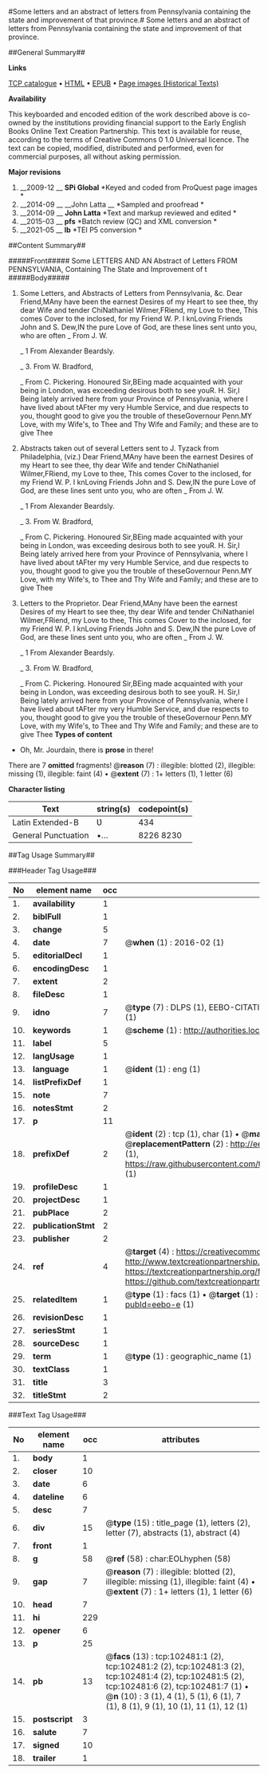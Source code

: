 #Some letters and an abstract of letters from Pennsylvania containing the state and improvement of that province.#
Some letters and an abstract of letters from Pennsylvania containing the state and improvement of that province.

##General Summary##

**Links**

[TCP catalogue](http://www.ota.ox.ac.uk/tcp/)  • 
[HTML](http://tei.it.ox.ac.uk/tcp/Texts-HTML/free/A60/A60802.html)  • 
[EPUB](http://tei.it.ox.ac.uk/tcp/Texts-EPUB/free/A60/A60802.epub) • 
[Page images (Historical Texts)](https://historicaltexts.jisc.ac.uk/eebo-14515174e)

**Availability**

This keyboarded and encoded edition of the work described above is co-owned by the
    institutions providing financial support to the Early English Books Online Text Creation
    Partnership. This text is available for reuse, according to the terms of  Creative Commons 0 1.0 Universal
    licence. The text can be copied, modified, distributed and performed, even for commercial
    purposes, all without asking permission.

**Major revisions**

1. __2009-12 __ __SPi Global__ *Keyed and coded from ProQuest page images *
1. __2014-09 __ __John Latta __ *Sampled and proofread *
1. __2014-09 __ __John Latta__ *Text and markup reviewed and edited *
1. __2015-03 __ __pfs__ *Batch review (QC) and XML conversion *
1. __2021-05 __ __lb__ *TEI P5 conversion *

##Content Summary##

#####Front#####
Some LETTERS AND AN Abstract of Letters FROM PENNSYLVANIA, Containing The State and Improvement of t
#####Body#####

1. Some Letters, and Abstracts of Letters from Pennsylvania, &c.
Dear Friend,MAny have been the earnest Desires of my Heart to see thee, thy dear Wife and tender ChiNathaniel Wilmer,FRiend, my Love to thee, This comes Cover to the inclosed, for my Friend W. P. I knLoving Friends John and S. Dew,IN the pure Love of God, are these lines sent unto you, who are often
    _ From J. W.

    _ 1 From Alexander Beardsly.

    _ 3. From W. Bradford,

    _ From C. Pickering.
Honoured Sir,BEing made acquainted with your being in London, was exceeding desirous both to see youR. H. Sir,I Being lately arrived here from your Province of Pennsylvania, where I have lived about tAFter my very Humble Service, and due respects to you, thought good to give you the trouble of theseGovernour Penn.MY Love, with my Wife's, to Thee and Thy Wife and Family; and these are to give Thee 
1. Abstracts taken out of several Letters sent to J. Tyzack from Philadelphia, (viz.)
Dear Friend,MAny have been the earnest Desires of my Heart to see thee, thy dear Wife and tender ChiNathaniel Wilmer,FRiend, my Love to thee, This comes Cover to the inclosed, for my Friend W. P. I knLoving Friends John and S. Dew,IN the pure Love of God, are these lines sent unto you, who are often
    _ From J. W.

    _ 1 From Alexander Beardsly.

    _ 3. From W. Bradford,

    _ From C. Pickering.
Honoured Sir,BEing made acquainted with your being in London, was exceeding desirous both to see youR. H. Sir,I Being lately arrived here from your Province of Pennsylvania, where I have lived about tAFter my very Humble Service, and due respects to you, thought good to give you the trouble of theseGovernour Penn.MY Love, with my Wife's, to Thee and Thy Wife and Family; and these are to give Thee 
1. Letters to the Proprietor.
Dear Friend,MAny have been the earnest Desires of my Heart to see thee, thy dear Wife and tender ChiNathaniel Wilmer,FRiend, my Love to thee, This comes Cover to the inclosed, for my Friend W. P. I knLoving Friends John and S. Dew,IN the pure Love of God, are these lines sent unto you, who are often
    _ From J. W.

    _ 1 From Alexander Beardsly.

    _ 3. From W. Bradford,

    _ From C. Pickering.
Honoured Sir,BEing made acquainted with your being in London, was exceeding desirous both to see youR. H. Sir,I Being lately arrived here from your Province of Pennsylvania, where I have lived about tAFter my very Humble Service, and due respects to you, thought good to give you the trouble of theseGovernour Penn.MY Love, with my Wife's, to Thee and Thy Wife and Family; and these are to give Thee 
**Types of content**

  * Oh, Mr. Jourdain, there is **prose** in there!

There are 7 **omitted** fragments! 
 @__reason__ (7) : illegible: blotted (2), illegible: missing (1), illegible: faint (4)  •  @__extent__ (7) : 1+ letters (1), 1 letter (6)

**Character listing**


|Text|string(s)|codepoint(s)|
|---|---|---|
|Latin Extended-B|Ʋ|434|
|General Punctuation|•…|8226 8230|

##Tag Usage Summary##

###Header Tag Usage###

|No|element name|occ|attributes|
|---|---|---|---|
|1.|__availability__|1||
|2.|__biblFull__|1||
|3.|__change__|5||
|4.|__date__|7| @__when__ (1) : 2016-02 (1)|
|5.|__editorialDecl__|1||
|6.|__encodingDesc__|1||
|7.|__extent__|2||
|8.|__fileDesc__|1||
|9.|__idno__|7| @__type__ (7) : DLPS (1), EEBO-CITATION (1), VID (1), EEBO-PROQUEST (1), STC (2), OCLC (1)|
|10.|__keywords__|1| @__scheme__ (1) : http://authorities.loc.gov/ (1)|
|11.|__label__|5||
|12.|__langUsage__|1||
|13.|__language__|1| @__ident__ (1) : eng (1)|
|14.|__listPrefixDef__|1||
|15.|__note__|7||
|16.|__notesStmt__|2||
|17.|__p__|11||
|18.|__prefixDef__|2| @__ident__ (2) : tcp (1), char (1)  •  @__matchPattern__ (2) : ([0-9\-]+):([0-9IVX]+) (1), (.+) (1)  •  @__replacementPattern__ (2) : http://eebo.chadwyck.com/downloadtiff?vid=$1&page=$2 (1), https://raw.githubusercontent.com/textcreationpartnership/Texts/master/tcpchars.xml#$1 (1)|
|19.|__profileDesc__|1||
|20.|__projectDesc__|1||
|21.|__pubPlace__|2||
|22.|__publicationStmt__|2||
|23.|__publisher__|2||
|24.|__ref__|4| @__target__ (4) : https://creativecommons.org/publicdomain/zero/1.0/ (1), http://www.textcreationpartnership.org/docs/. (1), https://textcreationpartnership.org/faq/#faq05 (1), https://github.com/textcreationpartnership (1)|
|25.|__relatedItem__|1| @__type__ (1) : facs (1)  •  @__target__ (1) : https://data.historicaltexts.jisc.ac.uk/view?pubId=eebo-e (1)|
|26.|__revisionDesc__|1||
|27.|__seriesStmt__|1||
|28.|__sourceDesc__|1||
|29.|__term__|1| @__type__ (1) : geographic_name (1)|
|30.|__textClass__|1||
|31.|__title__|3||
|32.|__titleStmt__|2||


###Text Tag Usage###

|No|element name|occ|attributes|
|---|---|---|---|
|1.|__body__|1||
|2.|__closer__|10||
|3.|__date__|6||
|4.|__dateline__|6||
|5.|__desc__|7||
|6.|__div__|15| @__type__ (15) : title_page (1), letters (2), letter (7), abstracts (1), abstract (4)|
|7.|__front__|1||
|8.|__g__|58| @__ref__ (58) : char:EOLhyphen (58)|
|9.|__gap__|7| @__reason__ (7) : illegible: blotted (2), illegible: missing (1), illegible: faint (4)  •  @__extent__ (7) : 1+ letters (1), 1 letter (6)|
|10.|__head__|7||
|11.|__hi__|229||
|12.|__opener__|6||
|13.|__p__|25||
|14.|__pb__|13| @__facs__ (13) : tcp:102481:1 (2), tcp:102481:2 (2), tcp:102481:3 (2), tcp:102481:4 (2), tcp:102481:5 (2), tcp:102481:6 (2), tcp:102481:7 (1)  •  @__n__ (10) : 3 (1), 4 (1), 5 (1), 6 (1), 7 (1), 8 (1), 9 (1), 10 (1), 11 (1), 12 (1)|
|15.|__postscript__|3||
|16.|__salute__|7||
|17.|__signed__|10||
|18.|__trailer__|1||
